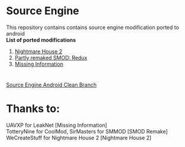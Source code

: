 # Source Engine
This repository contains contains source engine modification ported to android  
**List of ported modifications**  
1. [Nightmare House 2](https://github.com/ItzVladik/source-engine/tree/nh2)
2. [Partly remaked SMOD: Redux](https://github.com/ItzVladik/source-engine/tree/smod)
3. [Missing Information](https://github.com/ItzVladik/source-engine/tree/mi)
#
[Source Engine Android Clean Branch](https://github.com/ItzVladik/source-engine/tree/master)

# Thanks to:
UAVXP for LeakNet [Missing Information]  
TotteryNine for CoolMod, SirMasters for SMMOD [SMOD Remake]  
WeCreateStuff for Nightmare House 2 [Nightmare House 2]  
